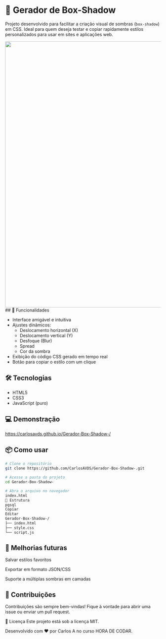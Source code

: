 # 🎨 Gerador de Box-Shadow

Projeto desenvolvido para facilitar a criação visual de sombras (`box-shadow`) em CSS. Ideal para quem deseja testar e copiar rapidamente estilos personalizados para usar em sites e aplicações web. 
<div align="center">
  <img width="1439" height="858" alt="Image" src="https://github.com/user-attachments/assets/9db003c2-227a-4755-b178-42e1b09bbe54" />
</div>
## 🚀 Funcionalidades

- Interface amigável e intuitiva
- Ajustes dinâmicos:
  - Deslocamento horizontal (X)
  - Deslocamento vertical (Y)
  - Desfoque (Blur)
  - Spread
  - Cor da sombra
- Exibição do código CSS gerado em tempo real
- Botão para copiar o estilo com um clique

## 🛠 Tecnologias

- HTML5
- CSS3
- JavaScript (puro)

## 💻 Demonstração

https://carlosavds.github.io/Gerador-Box-Shadow-/

## 📦 Como usar

```bash
# Clone o repositório
git clone https://github.com/CarlosAVDS/Gerador-Box-Shadow-.git

# Acesse a pasta do projeto
cd Gerador-Box-Shadow-

# Abra o arquivo no navegador
index.html
📁 Estrutura
pgsql
Copiar
Editar
Gerador-Box-Shadow-/
├── index.html
├── style.css
└── script.js
```

## 🧩 Melhorias futuras
Salvar estilos favoritos

Exportar em formato JSON/CSS

Suporte a múltiplas sombras em camadas

## 🤝 Contribuições
Contribuições são sempre bem-vindas! Fique à vontade para abrir uma issue ou enviar um pull request.

📄 Licença
Este projeto está sob a licença MIT.

Desenvolvido com ❤️ por Carlos A no curso HORA DE CODAR.
